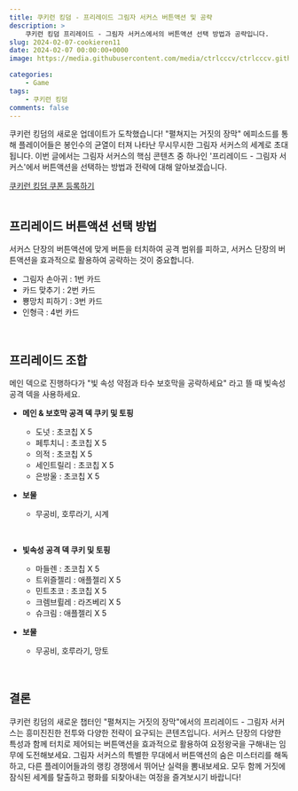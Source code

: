 ```yaml
---
title: 쿠키런 킹덤 - 프리레이드 그림자 서커스 버튼액션 및 공략
description: >  
    쿠키런 킹덤 프리레이드 - 그림자 서커스에서의 버튼액션 선택 방법과 공략입니다.
slug: 2024-02-07-cookieren11
date: 2024-02-07 00:00:00+0000
image: https://media.githubusercontent.com/media/ctrlcccv/ctrlcccv.github.io/master/assets/img/post/2024-02-07-cookieren11.webp

categories:
    - Game
tags:
    - 쿠키런 킹덤
comments: false
---
```

쿠키런 킹덤의 새로운 업데이트가 도착했습니다! "펼쳐지는 거짓의 장막" 에피소드를 통해 플레이어들은 봉인수의 균열이 터져 나타난 무시무시한 그림자 서커스의 세계로 초대됩니다. 이번 글에서는 그림자 서커스의 핵심 콘텐츠 중 하나인 '프리레이드 - 그림자 서커스'에서 버튼액션을 선택하는 방법과 전략에 대해 알아보겠습니다.  

<div class="btn_wrap">
    <a href="https://www.sk2gacha.com/ckk/coupon/">쿠키런 킹덤 쿠폰 등록하기</a>
</div>

<br>

## 프리레이드 버튼액션 선택 방법
서커스 단장의 버튼액션에 맞게 버튼을 터치하여 공격 범위를 피하고, 서커스 단장의 버튼액션을 효과적으로 활용하여 공략하는 것이 중요합니다.

* 그림자 손아귀 : 1번 카드  
* 카드 맞추기 : 2번 카드  
* 뿅망치 피하기 : 3번 카드  
* 인형극 : 4번 카드  
<br>

## 프리레이드 조합
메인 덱으로 진행하다가 "빛 속성 약점과 타수 보호막을 공략하세요" 라고 뜰 때 빛속성 공격 덱을 사용하세요.

* **메인 & 보호막 공격 덱 쿠키 및 토핑**  
  * 도넛 : 초코칩 X 5  
  * 페투치니 : 초코칩 X 5  
  * 의적 : 초코칩 X 5  
  * 세인트릴리 : 초코칩 X 5  
  * 은방울 : 초코칩 X 5  

* **보물**  
  * 무공비, 호루라기, 시계     
<br>

<script async src="https://pagead2.googlesyndication.com/pagead/js/adsbygoogle.js?client=ca-pub-8535540836842352" crossorigin="anonymous"></script>
<ins class="adsbygoogle"
     style="display:block; text-align:center;"
     data-ad-layout="in-article"
     data-ad-format="fluid"
     data-ad-client="ca-pub-8535540836842352"
     data-ad-slot="2974559225"></ins>
<script>
     (adsbygoogle = window.adsbygoogle || []).push({});
</script>

* **빛속성 공격 덱 쿠키 및 토핑**  
  * 마들렌 : 초코칩 X 5  
  * 트위즐젤리 : 애플젤리 X 5  
  * 민트초코 : 초코칩 X 5  
  * 크렘브륄레 : 라즈베리 X 5  
  * 슈크림 : 애플젤리 X 5  

* **보물**  
  * 무공비, 호루라기, 망토     
<br>

## 결론
쿠키런 킹덤의 새로운 챕터인 "펼쳐지는 거짓의 장막"에서의 프리레이드 - 그림자 서커스는 흥미진진한 전투와 다양한 전략이 요구되는 콘텐츠입니다. 서커스 단장의 다양한 특성과 함께 터치로 제어되는 버튼액션을 효과적으로 활용하여 요정왕국을 구해내는 임무에 도전해보세요. 그림자 서커스의 특별한 무대에서 버튼액션의 숨은 미스터리를 해독하고, 다른 플레이어들과의 랭킹 경쟁에서 뛰어난 실력을 뽐내보세요. 모두 함께 거짓에 잠식된 세계를 탈출하고 평화를 되찾아내는 여정을 즐겨보시기 바랍니다!  


